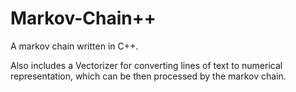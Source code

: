 # Markov-Chain++
A markov chain written in C++.

Also includes a Vectorizer for converting lines of text to numerical representation, which can be then processed by the markov chain.

